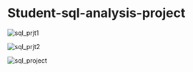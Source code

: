 # Student-sql-analysis-project

![sql_prjt1](https://user-images.githubusercontent.com/108445074/192104999-08cc46d4-3f9b-4802-951d-539dcdeff049.png)



![sql_prjt2](https://user-images.githubusercontent.com/108445074/192105018-659e4cc7-4c3b-4156-aafe-cf9e822a5c52.png)



![sql_project](https://user-images.githubusercontent.com/108445074/192105029-64650fe7-46ea-4c87-85ed-653c79623e1d.png)
